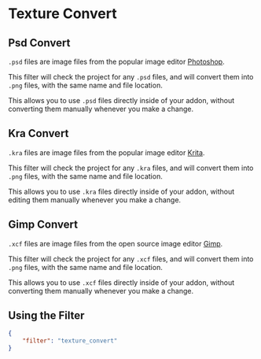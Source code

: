 # Texture Convert

## Psd Convert

`.psd` files are image files from the popular image editor [Photoshop](https://www.adobe.com/products/photoshop.html).

This filter will check the project for any `.psd` files, and will convert them into `.png` files, with the same name and file location.

This allows you to use `.psd` files directly inside of your addon, without converting them manually whenever you make a change.

## Kra Convert

`.kra` files are image files from the popular image editor [Krita](https://krita.org/en/).

This filter will check the project for any `.kra` files, and will convert them into `.png` files, with the same name and file location.

This allows you to use `.kra` files directly inside of your addon, without editing them manually whenever you make a change.

## Gimp Convert
`.xcf` files are image files from the open source image editor [Gimp](https://www.gimp.org/).

This filter will check the project for any `.xcf` files, and will convert them into `.png` files, with the same name and file location.

This allows you to use `.xcf` files directly inside of your addon, without converting them manually whenever you make a change.

## Using the Filter

```json
{
    "filter": "texture_convert"
}
```
